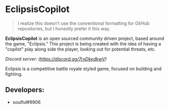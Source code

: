 
# EclipsisCopilot

> I realize this doesn't use the conventional formatting for GitHub
> repositories, but I honestly prefer it this way.

**EclipsisCopilot** is an open sourced community driven project, based around the game, "Eclipsis." This project is being created with the idea of having a "copilot" play along side the player, looking out for potential threats, etc.

*Discord server: (https://discord.gg/7rxDkedkwV)*

Eclipsis is a competitive battle royale styled game, focused on building and fighting.

## Developers:

 - soulful#9906
